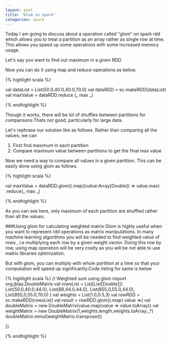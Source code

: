 ```yaml
---           
layout: post
title: "Glom in spark"
categories: spark
---
```

Today I am going to discuss about a operation called "glom" on spark rdd which allows you to treat a partition as an array rather as single row at time. This allows you speed up some operations with some  increased memory usage.

Let's say you want to find out maximum in a given RDD. 

Now you can do it using map and reduce operations as below.

{% highlight scala %}

val dataList = List(50.0,40.0,40.0,70.0)
val dataRDD = sc.makeRDD(dataList)  
val maxValue =  dataRDD.reduce (_ max _)

{% endhighlight %}

Though it works, there will be lot of shuffles between partitions for comparisons.Thats not good, particularly for large data.

Let's rephrase our solution like as follows. 
Rather than comparing all the values, we can   

1. First find maximum in each partition    
2. Compare maximum value between partitions to get the final max value

Now we need a way to compare all values in a given partition. This can be easily done using glom as follows.

{% highlight scala %}
  
 val maxValue = dataRDD.glom().map((value:Array[Double]) => value.max)
 .reduce(_ max _)

{% endhighlight %}

As you can see here, only maximum of each partition are shuffled rather than all the values.

###Using glom for calculating weighted matrix
Glom is highly useful when you want to represent rdd operations as matrix manipulations. In many machine learning algorithms you will be needed to find weighted value of rows , i.e multiplying each row by a given weight vector. Doing this row by row, using map operation will be very costly as you will be not able to use matrix libraries optimization.

But with glom, you can multiply with whole partition at a time so that your computation will speed up significantly.Code listing for same is below


{% highlight scala %}
  // Weighted sum using glom
  import org.jblas.DoubleMatrix
  val rowsList = List[List[Double]](
      List(50.0,40.0,44.0),
      List(88,44.0,44.0),
      List(855,0,55.0,44.0),
      List(855,0,55.0,70.0)
    )
  val weights = List(1.0,0.5,3)
  val rowRDD = sc.makeRDD(rowsList)
  val result = rowRDD.glom().map( value =>{
      val doubleMatrix = new DoubleMatrix(value.map(value => value.toArray))
      val weightMatrix = new DoubleMatrix(1,weights.length,weights.toArray:_*)
      doubleMatrix.mmul(weightMatrix.transpose())

  })
  
{% endhighlight %}







